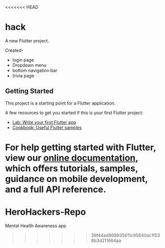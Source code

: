 <<<<<<< HEAD
# hack

A new Flutter project.

Created-
- login page
- Dropdown menu
- bottom navigation bar
- trivia page

## Getting Started

This project is a starting point for a Flutter application.

A few resources to get you started if this is your first Flutter project:

- [Lab: Write your first Flutter app](https://flutter.dev/docs/get-started/codelab)
- [Cookbook: Useful Flutter samples](https://flutter.dev/docs/cookbook)

For help getting started with Flutter, view our
[online documentation](https://flutter.dev/docs), which offers tutorials,
samples, guidance on mobile development, and a full API reference.
=======
# HeroHackers-Repo
Mental Health Awareness app
>>>>>>> 39f44ad869935611c95640ac1f538b3d211664aa

